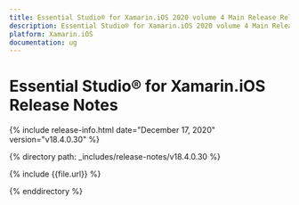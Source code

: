 ```yaml
---
title: Essential Studio® for Xamarin.iOS 2020 volume 4 Main Release Release Notes  
description: Essential Studio® for Xamarin.iOS 2020 volume 4 Main Release Release Notes  
platform: Xamarin.iOS
documentation: ug
---
```


# Essential Studio® for Xamarin.iOS  Release Notes  

{% include release-info.html date="December 17, 2020"  version="v18.4.0.30" %} 


{% directory path: _includes/release-notes/v18.4.0.30 %}

{% include {{file.url}} %}

{% enddirectory %}
